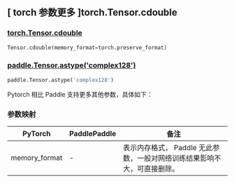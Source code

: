 ## [ torch 参数更多 ]torch.Tensor.cdouble

### [torch.Tensor.cdouble](https://pytorch.org/docs/1.13/generated/torch.Tensor.cdouble.html?highlight=torch+tensor+cdouble#torch.Tensor.cdouble)

```python
Tensor.cdouble(memory_format=torch.preserve_format)
```

### [paddle.Tensor.astype('complex128')](https://www.paddlepaddle.org.cn/documentation/docs/zh/api/paddle/Tensor_cn.html#astype-dtype)

```python
paddle.Tensor.astype('complex128')
```

Pytorch 相比 Paddle 支持更多其他参数，具体如下：

### 参数映射

| PyTorch                             | PaddlePaddle | 备注                                                                    |
| ----------------------------------- | ------------ | ----------------------------------------------------------------------- |
| memory_format | -      | 表示内存格式， Paddle 无此参数，一般对网络训练结果影响不大，可直接删除。 |
